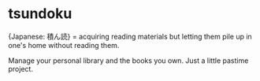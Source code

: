 # tsundoku
{Japanese: 積ん読} = acquiring reading materials but letting them pile up in one's home without reading them. 

Manage your personal library and the books you own. Just a little pastime project.
